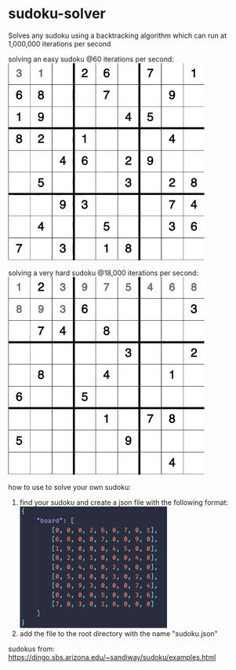 # sudoku-solver

Solves any sudoku using a backtracking algorithm which can run at 1,000,000 iterations per second

solving an easy sudoku @60 iterations per second:
<img src="gif/sudoku-solver-easy.gif" width="400px">

solving a very hard sudoku @18,000 iterations per second:
<img src="gif/sudoku-solver-hard.gif" width="400px">

how to use to solve your own sudoku:

1. find your sudoku and create a json file with the following format:
   </br>
   <img src="gif/json-format.png" width="300px">
2. add the file to the root directory with the name "sudoku.json"

sudokus from: https://dingo.sbs.arizona.edu/~sandiway/sudoku/examples.html
